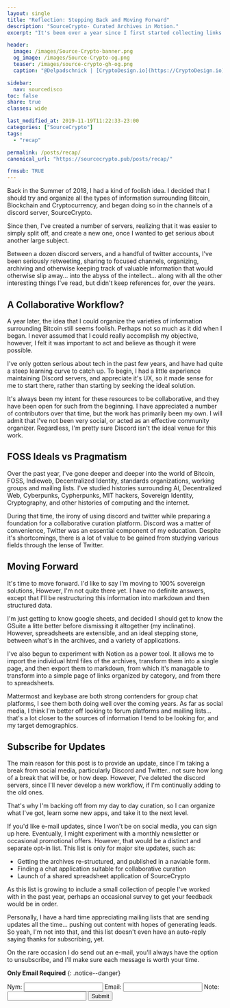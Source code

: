 ```yaml
---
layout: single
title: "Reflection: Stepping Back and Moving Forward"
description: "SourceCrypto- Curated Archives in Motion."
excerpt: "It's been over a year since I first started collecting links in the channels of a discord server. Now's a good time to take a step back and re-organize the workflow."

header:
  image: /images/Source-Crypto-banner.png
  og_image: /images/Source-Crypto-og.png
  teaser: /images/source-crypto-gh-og.png
  caption: "@Delpadschnick | [CryptoDesign.io](https://CryptoDesign.io)"

sidebar:
  nav: sourcedisco 
toc: false
share: true
classes: wide

last_modified_at: 2019-11-19T11:22:33-23:00
categories: ["SourceCrypto"]
tags: 
  - "recap"

permalink: /posts/recap/
canonical_url: "https://sourcecrypto.pub/posts/recap/"

frmsub: TRUE
---
```


Back in the Summer of 2018, I had a kind of foolish idea. I decided that I should try and organize all the types of information surrounding Bitcoin, Blockchain and Cryptocurrency, and began doing so in the channels of a discord server, SourceCrypto.

Since then, I've created a number of servers, realizing that it was easier to simply split off, and create a new one, once I wanted to get serious about another large subject.

Between a dozen discord servers, and a handful of twitter accounts, I've been seriously retweeting, sharing to focused channels, organizing, archiving and otherwise keeping track of valuable information that would otherwise slip away... into the abyss of the intellect... along with all the other interesting things I've read, but didn't keep references for, over the years.

## A Collaborative Workflow? 

A year later, the idea that I could organize the varieties of information surrounding Bitcoin still seems foolish. Perhaps not so much as it did when I began. I never assumed that I could really accomplish my objective, however, I felt it was important to act and believe as though it were possible.

I've only gotten serious about tech in the past few years, and have had quite a steep learning curve to catch up. To begin, I had a little experience maintaining Discord servers, and appreciate it's UX, so it made sense for me to start there, rather than starting by seeking the ideal solution.

It's always been my intent for these resources to be collaborative, and they have been open for such from the beginning. I have appreciated a number of contributors over that time, but the work has primarily been my own. I will admit that I've not been very social, or acted as an effective community organizer. Regardless, I'm pretty sure Discord isn't the ideal venue for this work.

## FOSS Ideals vs Pragmatism

Over the past year, I've gone deeper and deeper into the world of Bitcoin, FOSS, Indieweb, Decentralized Identity, standards organizations, working groups and mailing lists. I've studied histories surrounding AI, Decentralized Web, Cyberpunks, Cypherpunks, MIT hackers, Sovereign Identity, Cryptography, and other histories of computing and the internet.

During that time, the irony of using discord and twitter while preparing a foundation for a collaborative curation platform. Discord was a matter of convenience, Twitter was an essential component of my education. Despite it's shortcomings, there is a lot of value to be gained from studying various fields through the lense of Twitter. 

## Moving Forward

It's time to move forward. I'd like to say I'm moving to 100% sovereign solutions, However, I'm not quite there yet. I have no definite answers, except that I'll be restructuring this information into markdown and then structured data.

I'm just getting to know google sheets, and decided I should get to know the GSuite a litte better before dismissing it altogether (my inclinatino). However, spreadsheets are extensible, and an ideal stepping stone, between what's in the archives, and a variety of applications. 

I've also begun to experiment with Notion as a power tool. It allows me to import the individual html files of the archives, transform them into a single page, and then export them to markdown, from which it's managable to transform into a simple page of links organized by category, and from there to spreadsheets.

Mattermost and keybase are both strong contenders for group chat platforms, I see them both doing well over the coming years. As far as social media, I think I'm better off looking to forum platforms and mailing lists... that's a lot closer to the sources of information I tend to be looking for, and my target demographics.

## Subscribe for Updates

The main reason for this post is to provide an update, since I'm taking a break from social media, particularly Discord and Twitter.. not sure how long of a break that will be, or how deep. However, I've deleted the discord servers, since I'll never develop a new workflow, if I'm continually adding to the old ones.

That's why I'm backing off from my day to day curation, so I can organize what I've got, learn some new apps, and take it to the next level.

If you'd like e-mail updates, since I won't be on social media, you can sign up here. Eventually, I might experiment with a monthly newsletter or occasional promotional offers. However, that would be a distinct and separate opt-in list. This list is only for major site updates, such as: 

* Getting the archives re-structured, and published in a naviable form.
* Finding a chat application suitable for collaborative curation 
* Launch of a shared spreadsheet application of SourceCrypto

As this list is growing to include a small collection of people I've worked with in the past year, perhaps an occasional survey to get your feedback would be in order.

Personally, I have a hard time appreciating mailing lists that are sending updates all the time... pushing out content with hopes of generating leads. So yeah, I'm not into that, and this list doesn't even have an auto-reply saying thanks for subscribing, yet.

On the rare occasion I do send out an e-mail, you'll always have the option to unsubscribe, and I'll make sure each message is worth your time.

**Only Email Required**
{: .notice--danger}

<div class="kwes-form">
    <form method="POST" action="https://kwes.io/api/foreign/forms/jkYmOb8OJAVfi2S1qfWU" success-message="Thank You!" error-message="Oops! Your form has errors.">
        <label for="nym"> Nym:</label>
        <input type="text" name="nym" rules="max:255">
        <label for="addy"> Email:</label>
        <input type="email" name="addy" rules="required|email|max:255">
        <label for="note"> Note:</label>
        <input type="text" name="note" rules="max:255">
        <button type="submit">Submit</button>
    </form>
</div>